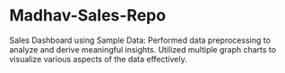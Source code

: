 # Madhav-Sales-Repo
Sales Dashboard using Sample Data: Performed data preprocessing to analyze and derive meaningful insights. Utilized multiple graph charts to visualize various aspects of the data effectively. 
